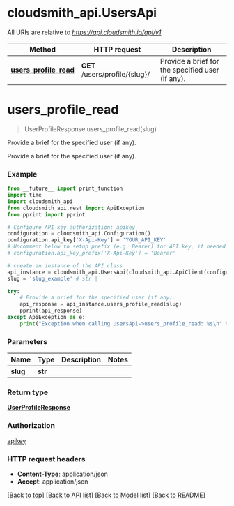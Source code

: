 # cloudsmith_api.UsersApi

All URIs are relative to *https://api.cloudsmith.io/api/v1*

Method | HTTP request | Description
------------- | ------------- | -------------
[**users_profile_read**](UsersApi.md#users_profile_read) | **GET** /users/profile/{slug}/ | Provide a brief for the specified user (if any).


# **users_profile_read**
> UserProfileResponse users_profile_read(slug)

Provide a brief for the specified user (if any).

Provide a brief for the specified user (if any).

### Example
```python
from __future__ import print_function
import time
import cloudsmith_api
from cloudsmith_api.rest import ApiException
from pprint import pprint

# Configure API key authorization: apikey
configuration = cloudsmith_api.Configuration()
configuration.api_key['X-Api-Key'] = 'YOUR_API_KEY'
# Uncomment below to setup prefix (e.g. Bearer) for API key, if needed
# configuration.api_key_prefix['X-Api-Key'] = 'Bearer'

# create an instance of the API class
api_instance = cloudsmith_api.UsersApi(cloudsmith_api.ApiClient(configuration))
slug = 'slug_example' # str | 

try:
    # Provide a brief for the specified user (if any).
    api_response = api_instance.users_profile_read(slug)
    pprint(api_response)
except ApiException as e:
    print("Exception when calling UsersApi->users_profile_read: %s\n" % e)
```

### Parameters

Name | Type | Description  | Notes
------------- | ------------- | ------------- | -------------
 **slug** | **str**|  | 

### Return type

[**UserProfileResponse**](UserProfileResponse.md)

### Authorization

[apikey](../README.md#apikey)

### HTTP request headers

 - **Content-Type**: application/json
 - **Accept**: application/json

[[Back to top]](#) [[Back to API list]](../README.md#documentation-for-api-endpoints) [[Back to Model list]](../README.md#documentation-for-models) [[Back to README]](../README.md)

